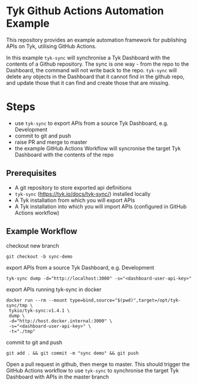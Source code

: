 # Tyk Github Actions Automation Example

This repository provides an example automation framework for publishing APIs on Tyk, utilising GitHub Actions.

In this example `tyk-sync` will synchronise a Tyk Dashboard with the contents of a Github repository. The sync is one way - from the repo to the Dashboard, the command will not write back to the repo. `tyk-sync` will delete any objects in the Dashboard that it cannot find in the github repo, and update those that it can find and create those that are missing.

# Steps

- use `tyk-sync` to export APIs from a source Tyk Dashboard, e.g. Development
- commit to git and push
- raise PR and merge to master
- the example GitHub Actions Workflow will syncronise the target Tyk Dashboard with the contents of the repo

## Prerequisites

- A git repository to store exported api definitions
- `tyk-sync` (https://tyk.io/docs/tyk-sync/) installed locally
- A Tyk installation from which you will export APIs
- A Tyk installation into which you will import APIs (configured in GitHub Actions workflow)


## Example Workflow

checkout new branch

```
git checkout -b sync-demo
```

export APIs from a source Tyk Dashboard, e.g. Development

```
tyk-sync dump -d="http://localhost:3000" -s="<dashboard-user-api-key>"
```

export APIs running tyk-sync in docker
```
docker run --rm --mount type=bind,source="$(pwd)",target=/opt/tyk-sync/tmp \
 tykio/tyk-sync:v1.4.1 \
 dump \
 -d="http://host.docker.internal:3000" \
 -s="<dashboard-user-api-key>" \
 -t="./tmp"
```

commit to git and push

```
git add . && git commit -m "sync demo" && git push
```

Open a pull request in github, then merge to master. This should trigger the GitHub Actions workflow to use `tyk-sync` to synchronise the target Tyk Dashboard with APIs in the master branch

